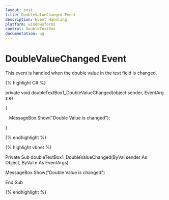 ```yaml
---
layout: post
title: DoubleValueChanged Event
description: Event Handling
platform: windowsforms
control: DoubleTextBox
documentation: ug
---
```

# DoubleValueChanged Event

This event is handled when the double value in the text field is changed.

{% highlight C# %}  

private void doubleTextBox1_DoubleValueChanged(object sender, EventArgs e)

{

   MessageBox.Show("Double Value is changed");

}

{% endhighlight %}




{% highlight vbnet %} 

Private Sub doubleTextBox1_DoubleValueChanged(ByVal sender As Object, ByVal e As EventArgs)

MessageBox.Show("Double Value is changed")

End Sub

{% endhighlight %}